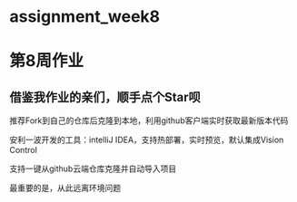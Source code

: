 # assignment_week8
<h1>第8周作业</h1>
<h2>借鉴我作业的亲们，顺手点个Star呗</h2>
<p>推荐Fork到自己的仓库后克隆到本地，利用github客户端实时获取最新版本代码</p>
<p>安利一波开发的工具：intelliJ IDEA，支持热部署，实时预览，默认集成Vision Control</p>
<p>支持一键从github云端仓库克隆并自动导入项目</p>
<p>最重要的是，从此远离环境问题</p>
